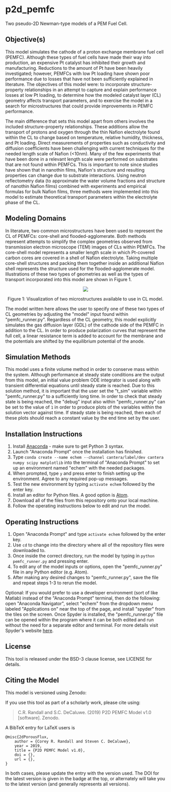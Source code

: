 # p2d_pemfc
Two pseudo-2D Newman-type models of a PEM Fuel Cell.

## Objective(s)
This model simulates the cathode of a proton exchange membrane fuel cell (PEMFC). 
Although these types of fuel cells have made their way into production, an expensive 
Pt catalyst has inhibited their growth and manufacturing. Reductions to the amount 
of Pt have been heavily investigated; however, PEMFCs with low Pt loading have shown 
poor performance due to losses that have not been sufficiently explained in literature. 
The objectives of this model were: to incorporate structure-property relationships 
in an attempt to capture and explain performance losses at low Pt loading, to determine 
how the modeled catalyst layer (CL) geometry affects transport parameters, and to 
exercise the model in a search for microstructures that could provide improvements in 
PEMFC performance.

The main difference that sets this model apart from others involves the included 
structure-property relationships. These additions allow the transport of protons 
and oxygen through the thin Nafion electrolyte found within the CL to change based 
on temperature, relative humidity, thickness, and Pt loading. Direct measurements 
of properties such as conductivity and diffusion coefficients have been challenging 
with current techniques for the needed length scale of Nafion (<10nm). Many of the 
few experiments that have been done in a relevant length scale were performed on 
substrates that are not found within PEMFCs. This is important to note since studies 
have shown that in nanothin films, Nafion's structure and resulting properties can 
change due to substrate interactions. Using neutron reflectometry data (to approximate 
the water volume fractions and structure of nanothin Nafion films) combined with 
experiments and empirical formulas for bulk Nafion films, three methods were implemented 
into this model to estimate theoretical transport parameters within the electrolyte 
phase of the CL.

## Modeling Domains
In literature, two common microstructures have been used to represent the CL of 
PEMFCs: core-shell and flooded-agglomerate. Both methods represent attempts to 
simplify the complex geometries observed from transmission electron microscope 
(TEM) images of CLs within PEMFCs. The core-shell model represents a smaller 
length scale in which Pt-covered carbon cores are covered in a shell of Nafion 
electrolyte. Taking multiple core-shell structures and packing them together inside 
an additional Nafion shell represents the structure used for the flooded-agglomerate 
model. Illustrations of these two types of geometries as well as the types of 
transport incorporated into this model are shown in Figure 1.

<p align="center"> <img src="https://user-images.githubusercontent.com/39809042/60464579-84b6f900-9c3e-11e9-95c4-9c6c85ff2c11.PNG"> </p>
<p align="center"> Figure 1: Visualization of two microstructures available to use in CL model. </p>

The model written here allows the user to specify one of these two types of CL 
geometries by adjusting the "model" input found within "pemfc_runner.py". Regardless 
of the CL geometry, this model explicitly simulates the gas diffusion layer (GDL) 
of the cathode side of the PEMFC in addition to the CL. In order to produce 
polarization curves that represent the full cell, a linear resistance term is added 
to account for the membrane and the potentials are shifted by the equilibrium potential 
of the anode.

## Simulation Methods
This model uses a finite volume method in order to conserve mass within the system. 
Although performance at steady state conditions are the output from this model, an 
initial value problem ODE integrator is used along with transient differential 
equations until steady state is reached. Due to this solution method, it is important 
that the user set the "t_sim" variable within "pemfc_runner.py" to a sufficiently 
long time. In order to check that steady state is being reached, the "debug" input 
also within "pemfc_runner.py" can be set to the value of `1` in order to produce plots 
of the variables within the solution vector against time. If steady state is being 
reached, then each of these plots should reach a constant value by the end time set 
by the user.

## Installation Instructions
1. Install [Anaconda](https://www.anaconda.com/distribution/) - make sure to get 
Python 3 syntax.
2. Launch "Anaconda Prompt" once the installation has finished.
3. Type `conda create --name echem --channel cantera/label/dev cantera numpy scipy matplotlib` 
into the terminal of "Anaconda Prompt" to set up an environment named "echem" with the 
needed packages.
4. When prompted, type `y` and press enter to finish setting up the environment. 
Agree to any required pop-up messages.
5. Test the new environment by typing `activate echem` followed by the enter key.
6. Install an editor for Python files. A good option is [Atom](https://atom.io/).
6. Download all of the files from this repository onto your local machine.
7. Follow the operating instructions below to edit and run the model.

## Operating Instructions
1. Open "Anaconda Prompt" and type `activate echem` followed by the enter key.
2. Use `cd` to change into the directory where all of the repository files were 
downloaded to.
3. Once inside the correct directory, run the model by typing in `python pemfc_runner.py` 
and pressing enter.
4. To edit any of the model inputs or options, open the "pemfc_runner.py" file in any 
Python editor (e.g. Atom).
5. After making any desired changes to "pemfc_runner.py", save the file and repeat 
steps 1-3 to rerun the model.

Optional: If you would prefer to use a developer environment (sort of like Matlab) 
instead of the "Anaconda Prompt" terminal, then do the following: open "Anaconda Navigator", 
select "echem" from the dropdown menu labeled "Applications on" near the top of the page, 
and install "spyder" from the tiles on the screen. Once Spyder is installed, the 
"pemfc_runner.py" file can be opened within the program where it can be both edited and 
run without the need for a separate editor and terminal. For more details visit Spyder's 
website [here](https://www.spyder-ide.org/).

## License
This tool is released under the BSD-3 clause license, see LICENSE for details.

## Citing the Model
This model is versioned using Zenodo:

If you use this tool as part of a scholarly work, please cite using:

> C.R. Randall and S.C. DeCaluwe. (2019) P2D PEMFC Model v1.0 [software]. Zenodo.

A BibTeX entry for LaTeX users is

```TeX
@misc{2dPorousFlux,
    author = {Corey R. Randall and Steven C. DeCaluwe},
    year = 2019,
    title = {P2D PEMFC Model v1.0},
    doi = {},
    url = {},
}
```

In both cases, please update the entry with the version used. The DOI for the latest 
version is given in the badge at the top, or alternately <zenodo link here> will
take you to the latest version (and generally represents all versions).

